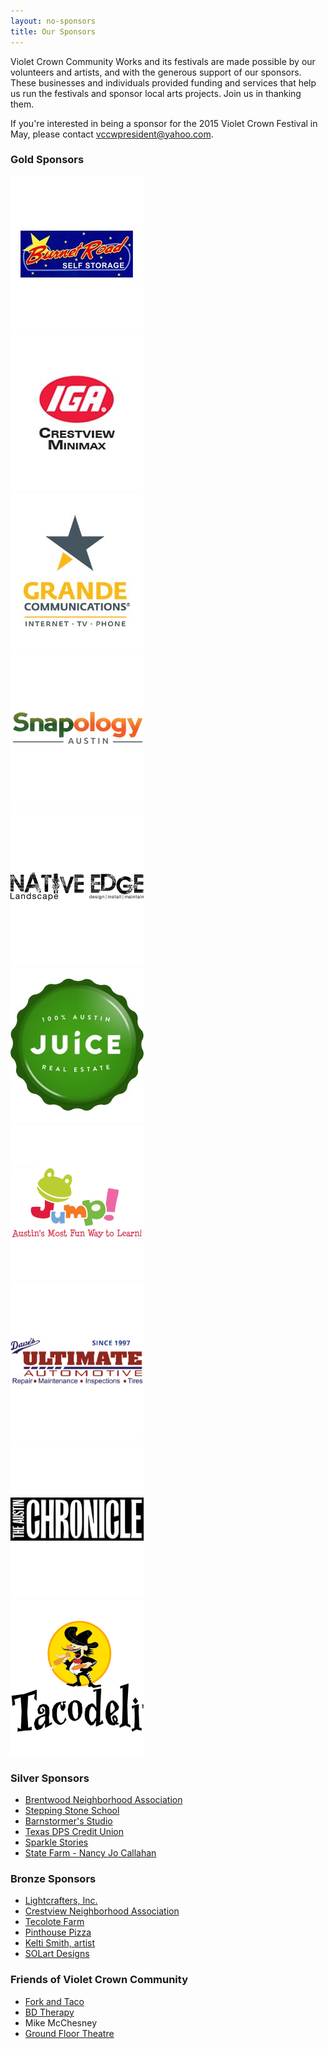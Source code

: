 ```yaml
---
layout: no-sponsors
title: Our Sponsors
---
```


Violet Crown Community Works and its festivals are made possible by our
volunteers and artists, and with the generous support of our sponsors. These
businesses and individuals provided funding and services that help us run the
festivals and sponsor local arts projects.  Join us in thanking them.

If you're interested in being a sponsor for the 2015 Violet Crown Festival
in May, please contact <vccwpresident@yahoo.com>.

### Gold Sponsors

<div class="container">
<div class="row">
<div class="col-md-3">
    <a href="http://www.burnetroadstorage.com/" target="_blank"><img class="img-rounded" src="sponsors/carousel-BRStorage-bg.jpg" alt="Burnet Road Storage" title=""></a>
</div>
<div class="col-md-3">
    <a href="https://www.facebook.com/pages/Crestview-Minimax-IGA/102220176512681" target="_blank"><img class="img-rounded" src="sponsors/carousel-CrestviewIGA.jpg" alt="Crestview IGA" title=""></a>
</div>
<div class="col-md-3">
    <a href="http://www.grandecom.com/" target="_blank"><img class="img-rounded" src="sponsors/carousel-GrandeServices_ColorPMS_Vertical.jpg" alt="Grande Communications" title=""></a>
</div>
<div class="col-md-3">
    <a href="http://austin.snapology.com/" target="_blank"><img class="img-rounded" src="sponsors/carousel-snapology.png" alt="Snapology Austin" title=""></a>
</div>
</div>
<div class="row">
<div class="col-md-3">
    <a href="http://nativeedgelandscape.com/" target="_blank"><img class="img-rounded" src="sponsors/carousel-nativeedge.png" alt="Native Edge Landscape" title=""></a>
</div>
<div class="col-md-3">
    <a href="http://juicehomes.com/idx/?idx-q-ListingAgentID%3C0%3E=491811" target="_blank"><img class="img-rounded" src="sponsors/carousel-vccw-gold-juice.jpg" alt="Juice Homes - John Dunham" title=""></a>
</div>
<div class="col-md-3">
    <a href="http://www.jump-austin.com/" target="_blank"><img class="img-rounded" src="sponsors/carousel-jump.png" alt="Jump! Gymnastics" title=""></a>
</div>
<div class="col-md-3">
    <a href="http://www.davesultimateautomotive.com/" target="_blank"><img class="img-rounded" src="sponsors/carousel-daves.png" alt="Dave's Ultimate Automotive" title=""></a>
</div>
</div>
<div class="row">
<div class="col-md-3">
    <a href="http://www.austinchronicle.com/" target="_blank"><img class="img-rounded" src="sponsors/carousel-chronicle.png" alt="Austin Chronicle" title=""></a>
</div>
<div class="col-md-3">
    <a href="http://www.tacodeli.com/" target="_blank"><img class="img-rounded" src="sponsors/carousel-tacodeli.png" alt="Tacodeli" title=""></a>
</div>
</div>
</div><!-- container -->

### Silver Sponsors

* [Brentwood Neighborhood Association](http://brentwoodaustin.blogspot.com/)
* [Stepping Stone School](http://www.steppingstoneschool.com/)
* [Barnstormer's Studio](http://www.barnstormersmusic.com/)
* [Texas DPS Credit Union](http://www.txdpscu.org/)
* [Sparkle Stories](http://www.sparklestories.com/)
* [State Farm - Nancy Jo Callahan](http://nancyjocallahan.com/)

### Bronze Sponsors

* [Lightcrafters, Inc.](https://www.lightcrafters.com)
* [Crestview Neighborhood Association](http://www.crestviewna.org/)
* [Tecolote Farm](http://tecolotefarm.net/)
* [Pinthouse Pizza](http://pinthousepizza.com/)
* [Kelti Smith, artist](http://www.keltismith.com/)
* [SOLart Designs](http://www.solartdesigns.com/)

### Friends of Violet Crown Community

* [Fork and Taco](http://forkandtaco.com/)
* [BD Therapy](http://www.bdtherapy.com/)
* Mike McChesney
* [Ground Floor Theatre](http://www.groundfloortheatre.org)
